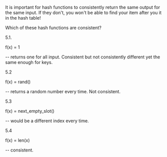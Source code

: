 It is important for hash functions to consistently return the same output for the same input. If they don't, you won't be able to find your item after you it in the hash table!

Which of these hash functions are consistent?

5.1.

f(x) = 1
 
 -- returns one for all input. Consistent but not consistently different yet the same enough for keys. 


5.2

f(x) = rand()

-- returns a random number every time. Not consistent. 

5.3

f(x) = next_empty_slot()

-- would be a different index every time.

5.4 

f(x) = len(x)

-- consistent. 